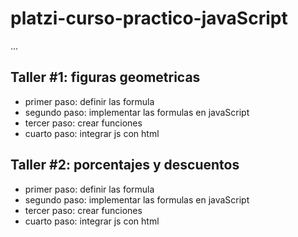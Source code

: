 # platzi-curso-practico-javaScript

...

## Taller #1: figuras geometricas

- primer paso: definir las formula
- segundo paso: implementar las formulas en javaScript
- tercer paso: crear funciones
- cuarto paso: integrar js con html

## Taller #2: porcentajes y descuentos

- primer paso: definir las formula
- segundo paso: implementar las formulas en javaScript
- tercer paso: crear funciones
- cuarto paso: integrar js con html
